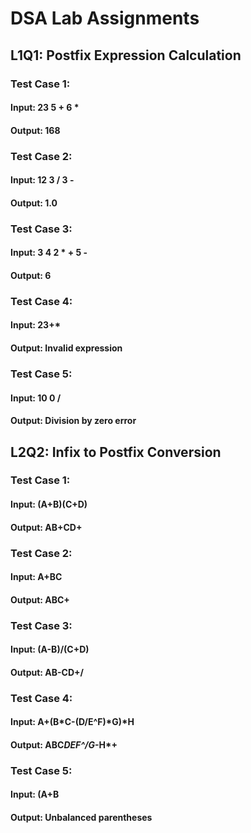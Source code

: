 # DSA Lab Assignments


## L1Q1: Postfix Expression Calculation

### Test Case 1:
#### Input: 23 5 + 6 *
#### Output: 168


### Test Case 2:
#### Input: 12 3 / 3 -
#### Output: 1.0


### Test Case 3:
#### Input: 3 4 2 * + 5 -
#### Output: 6


### Test Case 4:
#### Input: 23+* 
#### Output: Invalid expression


### Test Case 5:
#### Input: 10 0 / 
#### Output: Division by zero error


## L2Q2: Infix to Postfix Conversion

### Test Case 1:
#### Input: (A+B)(C+D) 
#### Output: AB+CD+


### Test Case 2:
#### Input: A+BC 
#### Output: ABC+


### Test Case 3:
#### Input: (A-B)/(C+D) 
#### Output: AB-CD+/


### Test Case 4:
#### Input: A+(B*C-(D/E^F)*G)*H
#### Output: ABC*DEF^/G*-H*+


### Test Case 5:
#### Input: (A+B 
#### Output: Unbalanced parentheses
